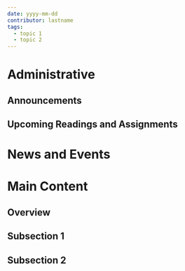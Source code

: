 ```yaml
---
date: yyyy-mm-dd
contributor: lastname
tags: 
  - topic 1
  - topic 2
---
```

# Administrative

## Announcements

## Upcoming Readings and Assignments

# News and Events

# Main Content

## Overview

## Subsection 1

## Subsection 2
